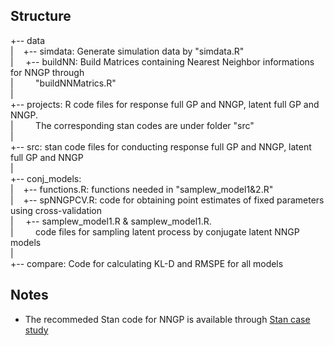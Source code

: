 
Structure
------------------
+-- data<br />
|   &nbsp;&nbsp;        +-- simdata: Generate simulation data by "simdata.R"<br />
|   &nbsp; &nbsp;       +-- buildNN: Build Matrices containing Nearest Neighbor informations for NNGP through<br />
|    &nbsp; &nbsp;  &nbsp;   &nbsp;         "buildNNMatrics.R"<br />
|<br />
+-- projects: R code files for response full GP and NNGP, latent full GP and NNGP.<br />
|    &nbsp; &nbsp; &nbsp;  &nbsp;      The corresponding stan codes are under folder "src"<br />
|<br />
+-- src: stan code files for conducting response full GP and NNGP, latent full GP and NNGP<br />
|<br />
+-- conj_models:<br />
|       &nbsp;&nbsp;      +-- functions.R: functions needed in "samplew_model1&2.R"<br />
|       &nbsp;&nbsp;      +-- spNNGPCV.R: code for obtaining point estimates of fixed parameters using cross-validation<br />
|       &nbsp; &nbsp;     +-- samplew_model1.R & samplew_model1.R. <br />
|       &nbsp;    &nbsp;  &nbsp; &nbsp;    code files for sampling latent process by conjugate latent NNGP models<br />
|<br />
+-- compare:  Code for calculating KL-D and RMSPE for all models<br />


Notes
---------
* The recommeded Stan code for NNGP is available through [Stan case study](http://mc-stan.org/users/documentation/case-studies/nngp.html)





